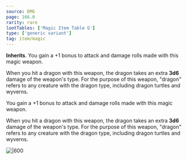 ```yaml
---
source: DMG
page: 166.0
rarity: rare
lootTables: ['Magic Item Table G']
type: ['generic variant']
tag: item/magic
---
```


**Inherits**. You gain a +1 bonus to attack and damage rolls made with this magic weapon.

When you hit a dragon with this weapon, the dragon takes an extra **3d6** damage of the weapon's type. For the purpose of this weapon, "dragon" refers to any creature with the dragon type, including dragon turtles and wyverns.


You gain a +1 bonus to attack and damage rolls made with this magic weapon.

When you hit a dragon with this weapon, the dragon takes an extra **3d6** damage of the weapon's type. For the purpose of this weapon, "dragon" refers to any creature with the dragon type, including dragon turtles and wyverns.


![|600](https://5e.tools/img/items/DMG/Dragon%20Slayer.jpg)